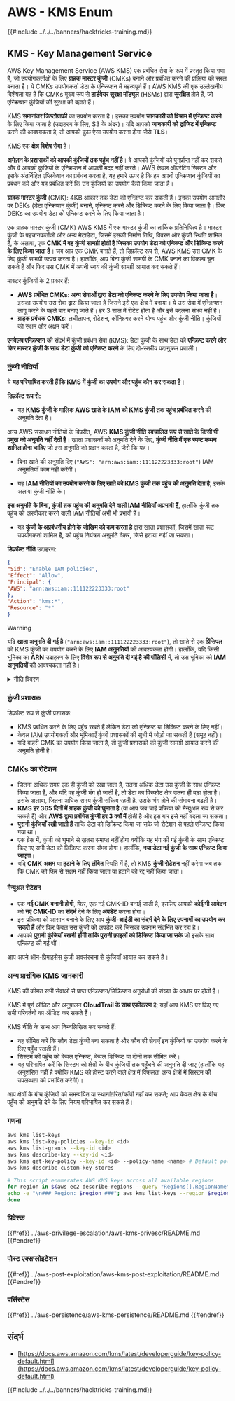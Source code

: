 # AWS - KMS Enum

{{#include ../../../banners/hacktricks-training.md}}

## KMS - Key Management Service

AWS Key Management Service (AWS KMS) एक प्रबंधित सेवा के रूप में प्रस्तुत किया गया है, जो उपयोगकर्ताओं के लिए **ग्राहक मास्टर कुंजी** (CMKs) बनाने और प्रबंधित करने की प्रक्रिया को सरल बनाता है। ये CMKs उपयोगकर्ता डेटा के एन्क्रिप्शन में महत्वपूर्ण हैं। AWS KMS की एक उल्लेखनीय विशेषता यह है कि CMKs मुख्य रूप से **हार्डवेयर सुरक्षा मॉड्यूल** (HSMs) द्वारा **सुरक्षित** होते हैं, जो एन्क्रिप्शन कुंजियों की सुरक्षा को बढ़ाते हैं।

KMS **समानांतर क्रिप्टोग्राफी** का उपयोग करता है। इसका उपयोग **जानकारी को विश्राम में एन्क्रिप्ट करने** के लिए किया जाता है (उदाहरण के लिए, S3 के अंदर)। यदि आपको **जानकारी को ट्रांजिट में एन्क्रिप्ट** करने की आवश्यकता है, तो आपको कुछ ऐसा उपयोग करना होगा जैसे **TLS**।

KMS एक **क्षेत्र विशेष सेवा** है।

**अमेज़न के प्रशासकों को आपकी कुंजियों तक पहुंच नहीं है**। वे आपकी कुंजियों को पुनर्प्राप्त नहीं कर सकते और वे आपकी कुंजियों के एन्क्रिप्शन में आपकी मदद नहीं करते। AWS केवल ऑपरेटिंग सिस्टम और इसके अंतर्निहित एप्लिकेशन का प्रबंधन करता है, यह हमारे ऊपर है कि हम अपनी एन्क्रिप्शन कुंजियों का प्रबंधन करें और यह प्रबंधित करें कि उन कुंजियों का उपयोग कैसे किया जाता है।

**ग्राहक मास्टर कुंजी** (CMK): 4KB आकार तक डेटा को एन्क्रिप्ट कर सकती हैं। इनका उपयोग आमतौर पर DEKs (डेटा एन्क्रिप्शन कुंजी) बनाने, एन्क्रिप्ट करने और डिक्रिप्ट करने के लिए किया जाता है। फिर DEKs का उपयोग डेटा को एन्क्रिप्ट करने के लिए किया जाता है।

एक ग्राहक मास्टर कुंजी (CMK) AWS KMS में एक मास्टर कुंजी का तार्किक प्रतिनिधित्व है। मास्टर कुंजी के पहचानकर्ताओं और अन्य मेटाडेटा, जिसमें इसकी निर्माण तिथि, विवरण और कुंजी स्थिति शामिल है, के अलावा, एक **CMK में वह कुंजी सामग्री होती है जिसका उपयोग डेटा को एन्क्रिप्ट और डिक्रिप्ट करने के लिए किया जाता है**। जब आप एक CMK बनाते हैं, तो डिफ़ॉल्ट रूप से, AWS KMS उस CMK के लिए कुंजी सामग्री उत्पन्न करता है। हालाँकि, आप बिना कुंजी सामग्री के CMK बनाने का विकल्प चुन सकते हैं और फिर उस CMK में अपनी स्वयं की कुंजी सामग्री आयात कर सकते हैं।

मास्टर कुंजियों के 2 प्रकार हैं:

- **AWS प्रबंधित CMKs: अन्य सेवाओं द्वारा डेटा को एन्क्रिप्ट करने के लिए उपयोग किया जाता है**। इसका उपयोग उस सेवा द्वारा किया जाता है जिसने इसे एक क्षेत्र में बनाया। ये उस सेवा में एन्क्रिप्शन लागू करने के पहले बार बनाए जाते हैं। हर 3 साल में रोटेट होता है और इसे बदलना संभव नहीं है।
- **ग्राहक प्रबंधक CMKs**: लचीलापन, रोटेशन, कॉन्फ़िगर करने योग्य पहुंच और कुंजी नीति। कुंजियों को सक्षम और अक्षम करें।

**एनवेलप एन्क्रिप्शन** की संदर्भ में कुंजी प्रबंधन सेवा (KMS): डेटा कुंजी के साथ डेटा को **एन्क्रिप्ट करने और फिर मास्टर कुंजी के साथ डेटा कुंजी को एन्क्रिप्ट करने** के लिए दो-स्तरीय पदानुक्रम प्रणाली।

### कुंजी नीतियाँ

ये **यह परिभाषित करती हैं कि KMS में कुंजी का उपयोग और पहुंच कौन कर सकता है**।

**डिफ़ॉल्ट रूप से:**

- यह **KMS कुंजी के मालिक AWS खाते के IAM को KMS कुंजी तक पहुंच प्रबंधित करने** की अनुमति देता है।

अन्य AWS संसाधन नीतियों के विपरीत, AWS **KMS कुंजी नीति स्वचालित रूप से खाते के किसी भी प्रमुख को अनुमति नहीं देती है**। खाता प्रशासकों को अनुमति देने के लिए, **कुंजी नीति में एक स्पष्ट कथन शामिल होना चाहिए** जो इस अनुमति को प्रदान करता है, जैसे कि यह।

- बिना खाते की अनुमति दिए (`"AWS": "arn:aws:iam::111122223333:root"`) IAM अनुमतियाँ काम नहीं करेंगी।

- यह **IAM नीतियों का उपयोग करने के लिए खाते को KMS कुंजी तक पहुंच की अनुमति देता है**, इसके अलावा कुंजी नीति के।

**इस अनुमति के बिना, कुंजी तक पहुंच की अनुमति देने वाली IAM नीतियाँ अप्रभावी हैं**, हालाँकि कुंजी तक पहुंच को अस्वीकार करने वाली IAM नीतियाँ अभी भी प्रभावी हैं।

- यह **कुंजी के अप्रबंधनीय होने के जोखिम को कम करता है** द्वारा खाता प्रशासकों, जिसमें खाता रूट उपयोगकर्ता शामिल है, को पहुंच नियंत्रण अनुमति देकर, जिसे हटाया नहीं जा सकता।

**डिफ़ॉल्ट नीति** उदाहरण:
```json
{
"Sid": "Enable IAM policies",
"Effect": "Allow",
"Principal": {
"AWS": "arn:aws:iam::111122223333:root"
},
"Action": "kms:*",
"Resource": "*"
}
```
> [!WARNING]
> यदि **खाता अनुमति दी गई है** (`"arn:aws:iam::111122223333:root"`), तो खाते से एक **प्रिंसिपल** को KMS कुंजी का उपयोग करने के लिए **IAM अनुमतियों** की आवश्यकता होगी। हालाँकि, यदि किसी भूमिका का **ARN** उदाहरण के लिए **विशेष रूप से अनुमति दी गई है** **की पॉलिसी** में, तो उस भूमिका को **IAM अनुमतियों** की आवश्यकता नहीं है।

<details>

<summary>नीति विवरण</summary>

नीति के गुण:

- JSON आधारित दस्तावेज़
- संसाधन --> प्रभावित संसाधन (हो सकता है "\*")
- क्रिया --> kms:Encrypt, kms:Decrypt, kms:CreateGrant ... (अनुमतियाँ)
- प्रभाव --> अनुमति/अस्वीकृति
- प्रिंसिपल --> प्रभावित arn
- शर्तें (वैकल्पिक) --> अनुमतियाँ देने के लिए शर्त

अनुदान:

- आपके AWS खाते के भीतर किसी अन्य AWS प्रिंसिपल को आपकी अनुमतियों को सौंपने की अनुमति देता है। आपको उन्हें AWS KMS APIs का उपयोग करके बनाना होगा। इसमें CMK पहचानकर्ता, अनुदान प्राप्त करने वाला प्रिंसिपल और आवश्यक ऑपरेशन का स्तर (Decrypt, Encrypt, GenerateDataKey...) निर्दिष्ट किया जा सकता है।
- अनुदान बनाने के बाद एक GrantToken और एक GrantID जारी किया जाता है।

**पहुँच**:

- **की नीति** के माध्यम से -- यदि यह मौजूद है, तो यह IAM नीति पर **प्राथमिकता** लेता है।
- **IAM नीति** के माध्यम से
- **अनुदानों** के माध्यम से

</details>

### कुंजी प्रशासक

डिफ़ॉल्ट रूप से कुंजी प्रशासक:

- KMS प्रबंधित करने के लिए पहुँच रखते हैं लेकिन डेटा को एन्क्रिप्ट या डिक्रिप्ट करने के लिए नहीं।
- केवल IAM उपयोगकर्ता और भूमिकाएँ कुंजी प्रशासकों की सूची में जोड़ी जा सकती हैं (समूह नहीं)।
- यदि बाहरी CMK का उपयोग किया जाता है, तो कुंजी प्रशासकों को कुंजी सामग्री आयात करने की अनुमति होती है।

### CMKs का रोटेशन

- जितना अधिक समय एक ही कुंजी को रखा जाता है, उतना अधिक डेटा उस कुंजी के साथ एन्क्रिप्ट किया जाता है, और यदि वह कुंजी भंग हो जाती है, तो डेटा का विस्फोट क्षेत्र उतना ही बड़ा होता है। इसके अलावा, जितना अधिक समय कुंजी सक्रिय रहती है, उसके भंग होने की संभावना बढ़ती है।
- **KMS हर 365 दिनों में ग्राहक कुंजी को घुमाता है** (या आप जब चाहें प्रक्रिया को मैन्युअल रूप से कर सकते हैं) और **AWS द्वारा प्रबंधित कुंजी हर 3 वर्षों में** होती है और इस बार इसे नहीं बदला जा सकता।
- **पुरानी कुंजियाँ रखी जाती हैं** ताकि डेटा को डिक्रिप्ट किया जा सके जो रोटेशन से पहले एन्क्रिप्ट किया गया था।
- एक ब्रेक में, कुंजी को घुमाने से खतरा समाप्त नहीं होगा क्योंकि यह भंग की गई कुंजी के साथ एन्क्रिप्ट किए गए सभी डेटा को डिक्रिप्ट करना संभव होगा। हालाँकि, **नया डेटा नई कुंजी के साथ एन्क्रिप्ट किया जाएगा**।
- यदि **CMK** **अक्षम** या **हटाने के लिए लंबित** स्थिति में है, तो KMS **कुंजी रोटेशन** नहीं करेगा जब तक कि CMK को फिर से सक्षम नहीं किया जाता या हटाने को रद्द नहीं किया जाता।

#### मैन्युअल रोटेशन

- एक **नई CMK बनानी होगी**, फिर, एक नई CMK-ID बनाई जाती है, इसलिए आपको **कोई भी आवेदन** को **नए CMK-ID** का **संदर्भ** देने के लिए **अपडेट** करना होगा।
- इस प्रक्रिया को आसान बनाने के लिए आप **कुंजी-आईडी का संदर्भ देने के लिए उपनामों का उपयोग कर सकते हैं** और फिर केवल उस कुंजी को अपडेट करें जिसका उपनाम संदर्भित कर रहा है।
- आपको **पुरानी कुंजियाँ रखनी होंगी ताकि पुरानी फ़ाइलों को डिक्रिप्ट किया जा सके** जो इसके साथ एन्क्रिप्ट की गई थीं।

आप अपने ऑन-प्रिमाइसेस कुंजी अवसंरचना से कुंजियाँ आयात कर सकते हैं।

### अन्य प्रासंगिक KMS जानकारी

KMS की कीमत सभी सेवाओं से प्राप्त एन्क्रिप्शन/डिक्रिप्शन अनुरोधों की संख्या के आधार पर होती है।

KMS में पूर्ण ऑडिट और अनुपालन **CloudTrail के साथ एकीकरण** है; यहाँ आप KMS पर किए गए सभी परिवर्तनों का ऑडिट कर सकते हैं।

KMS नीति के साथ आप निम्नलिखित कर सकते हैं:

- यह सीमित करें कि कौन डेटा कुंजी बना सकता है और कौन सी सेवाएँ इन कुंजियों का उपयोग करने के लिए पहुँच रखती हैं।
- सिस्टम की पहुँच को केवल एन्क्रिप्ट, केवल डिक्रिप्ट या दोनों तक सीमित करें।
- यह परिभाषित करें कि सिस्टम को क्षेत्रों के बीच कुंजियों तक पहुँचने की अनुमति दी जाए (हालाँकि यह अनुशंसित नहीं है क्योंकि KMS को होस्ट करने वाले क्षेत्र में विफलता अन्य क्षेत्रों में सिस्टम की उपलब्धता को प्रभावित करेगी)।

आप क्षेत्रों के बीच कुंजियों को समन्वयित या स्थानांतरित/कॉपी नहीं कर सकते; आप केवल क्षेत्र के बीच पहुँच की अनुमति देने के लिए नियम परिभाषित कर सकते हैं।

### गणना
```bash
aws kms list-keys
aws kms list-key-policies --key-id <id>
aws kms list-grants --key-id <id>
aws kms describe-key --key-id <id>
aws kms get-key-policy --key-id <id> --policy-name <name> # Default policy name is "default"
aws kms describe-custom-key-stores

# This script enumerates AWS KMS keys across all available regions.
for region in $(aws ec2 describe-regions --query "Regions[].RegionName" --output text); do
echo -e "\n### Region: $region ###"; aws kms list-keys --region $region --query "Keys[].KeyId" --output text | tr '\t' '\n';
done
```
### प्रिवेस्क

{{#ref}}
../aws-privilege-escalation/aws-kms-privesc/README.md
{{#endref}}

### पोस्ट एक्सप्लोइटेशन

{{#ref}}
../aws-post-exploitation/aws-kms-post-exploitation/README.md
{{#endref}}

### पर्सिस्टेंस

{{#ref}}
../aws-persistence/aws-kms-persistence/README.md
{{#endref}}

## संदर्भ

- [https://docs.aws.amazon.com/kms/latest/developerguide/key-policy-default.html](https://docs.aws.amazon.com/kms/latest/developerguide/key-policy-default.html)

{{#include ../../../banners/hacktricks-training.md}}
